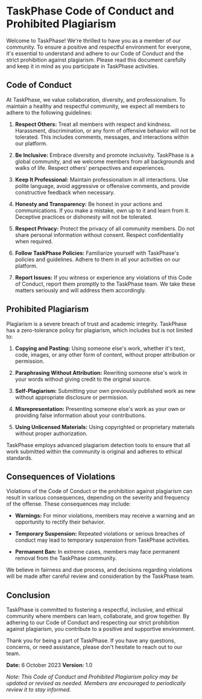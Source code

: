# TaskPhase Code of Conduct and Prohibited Plagiarism

Welcome to TaskPhase! We're thrilled to have you as a member of our community. To ensure a positive and respectful environment for everyone, it's essential to understand and adhere to our Code of Conduct and the strict prohibition against plagiarism. Please read this document carefully and keep it in mind as you participate in TaskPhase activities.

## Code of Conduct

At TaskPhase, we value collaboration, diversity, and professionalism. To maintain a healthy and respectful community, we expect all members to adhere to the following guidelines:

1. **Respect Others:** Treat all members with respect and kindness. Harassment, discrimination, or any form of offensive behavior will not be tolerated. This includes comments, messages, and interactions within our platform.

2. **Be Inclusive:** Embrace diversity and promote inclusivity. TaskPhase is a global community, and we welcome members from all backgrounds and walks of life. Respect others' perspectives and experiences.

3. **Keep It Professional:** Maintain professionalism in all interactions. Use polite language, avoid aggressive or offensive comments, and provide constructive feedback when necessary.

4. **Honesty and Transparency:** Be honest in your actions and communications. If you make a mistake, own up to it and learn from it. Deceptive practices or dishonesty will not be tolerated.

5. **Respect Privacy:** Protect the privacy of all community members. Do not share personal information without consent. Respect confidentiality when required.

6. **Follow TaskPhase Policies:** Familiarize yourself with TaskPhase's policies and guidelines. Adhere to them in all your activities on our platform.

7. **Report Issues:** If you witness or experience any violations of this Code of Conduct, report them promptly to the TaskPhase team. We take these matters seriously and will address them accordingly.

## Prohibited Plagiarism

Plagiarism is a severe breach of trust and academic integrity. TaskPhase has a zero-tolerance policy for plagiarism, which includes but is not limited to:

1. **Copying and Pasting:** Using someone else's work, whether it's text, code, images, or any other form of content, without proper attribution or permission.

2. **Paraphrasing Without Attribution:** Rewriting someone else's work in your words without giving credit to the original source.

3. **Self-Plagiarism:** Submitting your own previously published work as new without appropriate disclosure or permission.

4. **Misrepresentation:** Presenting someone else's work as your own or providing false information about your contributions.

5. **Using Unlicensed Materials:** Using copyrighted or proprietary materials without proper authorization.

TaskPhase employs advanced plagiarism detection tools to ensure that all work submitted within the community is original and adheres to ethical standards.

## Consequences of Violations

Violations of the Code of Conduct or the prohibition against plagiarism can result in various consequences, depending on the severity and frequency of the offense. These consequences may include:

- **Warnings:** For minor violations, members may receive a warning and an opportunity to rectify their behavior.

- **Temporary Suspension:** Repeated violations or serious breaches of conduct may lead to temporary suspension from TaskPhase activities.

- **Permanent Ban:** In extreme cases, members may face permanent removal from the TaskPhase community.

We believe in fairness and due process, and decisions regarding violations will be made after careful review and consideration by the TaskPhase team.

## Conclusion

TaskPhase is committed to fostering a respectful, inclusive, and ethical community where members can learn, collaborate, and grow together. By adhering to our Code of Conduct and respecting our strict prohibition against plagiarism, you contribute to a positive and supportive environment.

Thank you for being a part of TaskPhase. If you have any questions, concerns, or need assistance, please don't hesitate to reach out to our team.

**Date:** 6 October 2023
**Version:** 1.0

*Note: This Code of Conduct and Prohibited Plagiarism policy may be updated or revised as needed. Members are encouraged to periodically review it to stay informed.*
